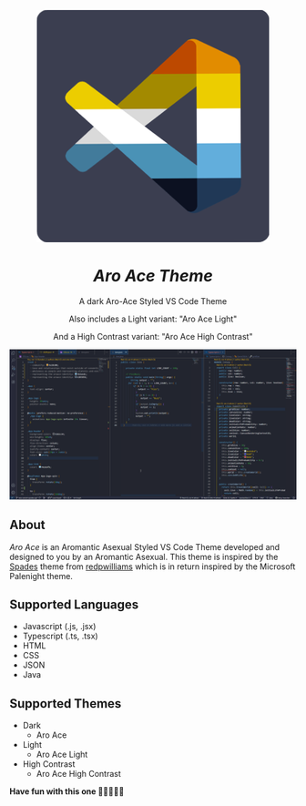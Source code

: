 <p align="center">
<img alt="'Aro Ace' Logo" src="aroace.png"></img>
</p>

<h1 align="center"><i>Aro Ace Theme</i></h1>
<p align="center">A dark Aro-Ace Styled VS Code Theme</p>
<p align="center">Also includes a Light variant: "Aro Ace Light"</p>
<p align="center">And a High Contrast variant: "Aro Ace High Contrast"</p>
<img alt="'Aro Ace' Example" src="aroace-example.png"></img>

## About

_Aro Ace_ is an Aromantic Asexual Styled VS Code Theme developed and designed to you by an Aromantic Asexual. This theme is inspired by the [Spades](https://github.com/redpwilliams/Spades) theme from [redpwilliams](https://github.com/redpwilliams) which is in return inspired by the Microsoft Palenight theme.

## Supported Languages

- Javascript (.js, .jsx)
- Typescript (.ts, .tsx)
- HTML
- CSS
- JSON
- Java

## Supported Themes

- Dark
    - Aro Ace
- Light
    - Aro Ace Light
- High Contrast
    - Aro Ace High Contrast

**Have fun with this one 🧡💛🤍🩵💙**